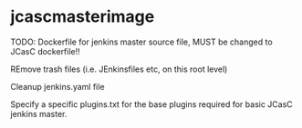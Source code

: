 # jcascmasterimage

TODO:
Dockerfile for jenkins master source file, MUST be changed to JCasC dockerfile!!

REmove trash files (i.e. JEnkinsfiles etc, on this root level)

Cleanup jenkins.yaml file

Specify a specific plugins.txt for the base plugins required for basic JCasC jenkins master.
